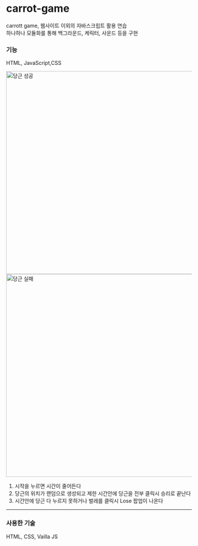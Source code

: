 # carrot-game
 carrott game, 
 웹사이트 이외의 자바스크립트 활용 연습  
 하나하나 모듈화를 통해 백그라운드, 케릭터, 사운드 등을 구현 
 
### 기능
HTML, JavaScript,CSS  

<img width="550" alt="당근 성공" src="https://user-images.githubusercontent.com/85971333/162139909-a67310b1-d002-4d40-85a1-10cef8417200.png">
<img width="550" alt="당근 실패" src="https://user-images.githubusercontent.com/85971333/162139917-bf3a1517-955e-40fe-a350-e2090588bd25.png">

1. 시작을 누르면 시간이 줄어든다
2. 당근의 위치가 랜덤으로 생성되고 제한 시간안에 당근을 전부 클릭시 승리로 끝난다
3. 시간안에 당근 다 누르지 못하거나 벌레를 클릭시 Lose 팝업이 나온다


---
### 사용한 기술
HTML, CSS, Vailla JS

